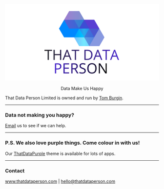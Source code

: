 ![That Data Person Limited](https://github.com/thatdataperson/.github/blob/main/profile/images/ThatDataPerson.png?raw=true)
<p align="center">Data Make Us Happy</p>

That Data Person Limited is owned and run by [Tom Burgin](https://github.com/tgburgin).

---

### Data not making you happy?
[Email](mailto:hello@thatdataperson.com) us to see if we can help.

---

### P.S. We also love purple things. Come colour in with us!

Our [ThatDataPurple](https://github.com/thatdataperson/ThatDataPurple) theme is available for lots of apps.

---

### Contact

www.thatdataperson.com | hello@thatdataperson.com
